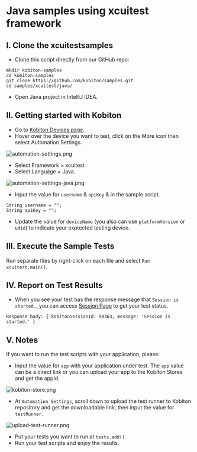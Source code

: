 # Java samples using xcuitest framework

## I. Clone the xcuitestsamples

- Clone this script directly from our GitHub repo:

```
mkdir kobiton-samples
cd kobiton-samples
git clone https://github.com/kobiton/samples.git
cd samples/xcuitest/java/
```
- Open Java project in IntelliJ IDEA.
  
## II. Getting started with Kobiton

- Go to [Kobiton Devices page](https://portal.kobiton.com/devices).
- Hover over the device you want to test, click on the More icon then select Automation Settings.

![automation-settings.png](/xcuitest/assets/automation-settings.png)

- Select Framework = xcuitest
- Select Language = Java.

![automation-settings-java.png](/xcuitest/assets/automation-settings-java.png)

- Input the value for `username` & `apiKey` & in the sample script.

```
String username = "";
String apiKey = "";
```
- Update the value for `deviceName` (you also can use `platformVersion` or `udid`) to indicate your exptected testing device.

## III. Execute the Sample Tests

Run separate files by right-click on each file and select `Run xcuitest.main()`.

## IV. Report on Test Results

- When you see your test has the response message that `Session is started.`, you can access [Session Page](https://portal.kobiton.com/sessions) to get your test status.

```
Response body: { kobitonSessionId: 98363, message: 'Session is started.' }
```

## V. Notes

If you want to run the test scripts with your application, please:
- Input the value for `app` with your application under test. The `app` value can be a direct link or you can upload your app to the Kobiton Stores and get the appId.

![kobiton-store.png](/xcuitest/assets/kobiton-store.png)

- At `Automation Settings`, scroll down to upload the test runner to Kobiton repository and get the downloadable link, then input the value for `testRunner`.

![upload-test-runner.png](/xcuitest/assets/upload-test-runner.png)

- Put your tests you want to run at `tests.add()`
- Run your test scripts and enjoy the results.
